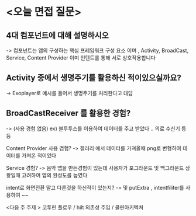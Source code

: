 # <오늘 면접 질문>

## 4대 컴포넌트에 대해 설명하시오 
->  컴포넌트는 앱의 구성하는 핵심 프레임워크 구성 요소 이며 ,
 Activity, BroadCast, Service, Content Provider 이며  인텐트를 통해 서로 상호작용합니다 

## Activity 중에서 생명주기를 활용하신 적이있으실까요?
-> Exoplayer로 예시를 들어서 생명주기를 처리한다고 대답


## BroadCastReceiver 를 활용한 경험?
->   (사용 경험 없음)     ex) 블루투스를 이용하여 데이터를 주고 받았다 .. 의료 수신기 등등 


Content Provider 사용 겸험?
->  갤러리 에서 데이터를 가져올때 png로 변형하여 데이터를 가져온 적이있다

Service 경험?
->  음악 앱을 만든경험이 있는데 사용자가 포그라운드 및 백그라운드 상황일때  고려하여 앱의 완성도를 높였다

 intent로 화면전환 말고 다른것을 하신적이 있는지? 
->   및 putExtra , intentfiliter를 사용하여 ~~

<다음 주 주제 > 
코투린 플로우 / hilt 의존성 주입 / 클린아키텍쳐
